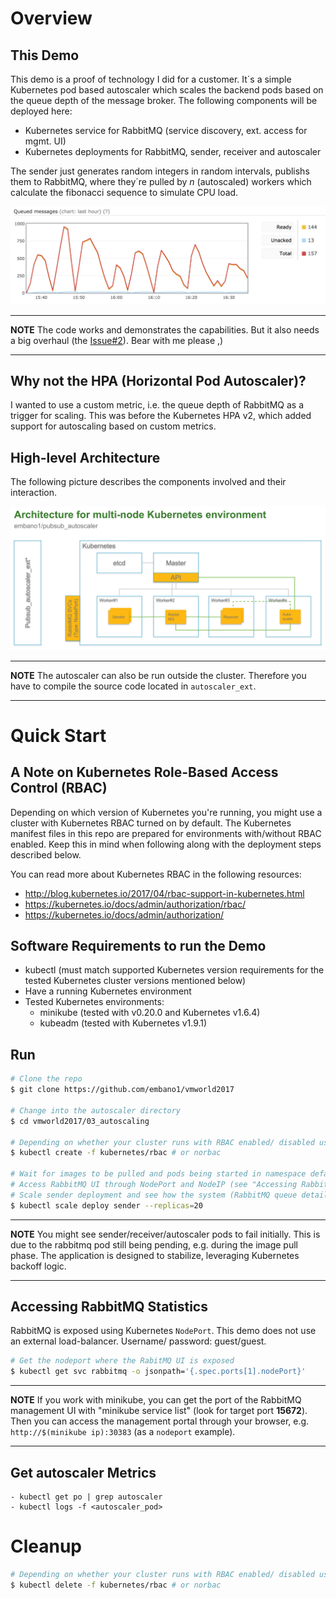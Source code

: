 # Overview
## This Demo
This demo is a proof of technology I did for a customer. It´s a simple Kubernetes pod based autoscaler which scales the backend pods based on the queue depth of the message broker. The following components will be deployed here:

- Kubernetes service for RabbitMQ (service discovery, ext. access for mgmt. UI)
- Kubernetes deployments for RabbitMQ, sender, receiver and autoscaler

The sender just generates random integers in random intervals, publishs them to RabbitMQ, where they´re pulled by *n* (autoscaled) workers which calculate the fibonacci sequence to simulate CPU load.  

<img src=./img/rmq_qdepth_example.png width="800">

---
**NOTE** The code works and demonstrates the capabilities. But it also needs a big overhaul (the [Issue#2](https://github.com/embano1/vmworld2017/issues/2)). Bear with me please ,) 

---

## Why not the HPA (Horizontal Pod Autoscaler)? 
I wanted to use a custom metric, i.e. the queue depth of RabbitMQ as a trigger for scaling. This was before the Kubernetes HPA v2, which added support for autoscaling based on custom metrics. 

## High-level Architecture

The following picture describes the components involved and their interaction. 

<img src=./img/high-level_architecture.png width="800">

---

**NOTE** The autoscaler can also be run outside the cluster. Therefore you have to compile the source code located in `autoscaler_ext`.

--- 

# Quick Start
## A Note on Kubernetes Role-Based Access Control (RBAC)
Depending on which version of Kubernetes you're running, you might use a cluster with Kubernetes RBAC turned on by default. The Kubernetes manifest files in this repo are prepared for environments with/without RBAC enabled. Keep this in mind when following along with the deployment steps described below.

You can read more about Kubernetes RBAC in the following resources:

- http://blog.kubernetes.io/2017/04/rbac-support-in-kubernetes.html
- https://kubernetes.io/docs/admin/authorization/rbac/
- https://kubernetes.io/docs/admin/authorization/

## Software Requirements to run the Demo
- kubectl (must match supported Kubernetes version requirements for the tested Kubernetes cluster versions mentioned below)
- Have a running Kubernetes environment
- Tested Kubernetes environments:
  - minikube (tested with v0.20.0 and Kubernetes v1.6.4)
  - kubeadm (tested with Kubernetes v1.9.1)

## Run

```bash
# Clone the repo
$ git clone https://github.com/embano1/vmworld2017

# Change into the autoscaler directory
$ cd vmworld2017/03_autoscaling

# Depending on whether your cluster runs with RBAC enabled/ disabled use <norbac> or <rbac>
$ kubectl create -f kubernetes/rbac # or norbac

# Wait for images to be pulled and pods being started in namespace default, then
# Access RabbitMQ UI through NodePort and NodeIP (see "Accessing RabbitMQ statistics" below)
# Scale sender deployment and see how the system (RabbitMQ queue details) adapts: 
$ kubectl scale deploy sender --replicas=20
```

---

**NOTE** You might see sender/receiver/autoscaler pods to fail initially. This is due to the rabbitmq pod still being pending, e.g. during the image pull phase. The application is designed to stabilize, leveraging Kubernetes backoff logic. 

---
  
## Accessing RabbitMQ Statistics

RabbitMQ is exposed using Kubernetes `NodePort`. This demo does not use an external load-balancer. Username/ password: guest/guest.

```bash
# Get the nodeport where the RabitMQ UI is exposed
$ kubectl get svc rabbitmq -o jsonpath='{.spec.ports[1].nodePort}'
```

---

**NOTE** If you work with minikube, you can get the port of the RabbitMQ management UI with "minikube service list" (look for target port **15672**). Then you can access the management portal through your browser, e.g. `http://$(minikube ip):30383` (as a `nodeport` example).

---

## Get autoscaler Metrics
    - kubectl get po | grep autoscaler  
    - kubectl logs -f <autoscaler_pod>

# Cleanup

```bash
# Depending on whether your cluster runs with RBAC enabled/ disabled use <norbac> or <rbac>
$ kubectl delete -f kubernetes/rbac # or norbac
```
